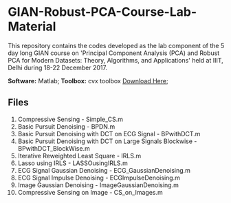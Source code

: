 # GIAN-Robust-PCA-Course-Lab-Material
This repository contains the codes developed as the lab component of the 5 day long GIAN course on 'Principal Component Analysis (PCA) and Robust PCA for Modern Datasets: Theory, Algorithms, and Applications' held at IIIT, Delhi during 18-22 December 2017.


**Software:** Matlab;
**Toolbox:** cvx toolbox [Download Here](http://cvxr.com/cvx/download/);

## Files

1. Compressive Sensing - Simple_CS.m
2. Basic Pursuit Denoising - BPDN.m
3. Basic Pursuit Denoising with DCT on ECG Signal - BPwithDCT.m
4. Basic Pursuit Denoising with DCT on Large Signals Blockwise - BPwithDCT_BlockWise.m
5. Iterative Reweighted Least Square - IRLS.m
6. Lasso using IRLS - LASSOusingIRLS.m
7. ECG Signal Gaussian Denoising - ECG_GaussianDenoising.m
8. ECG Signal Impulse Denoising - ECGImpulseDenoising.m
9. Image Gaussian Denoising - ImageGaussianDenoising.m
10. Compressive Sensing on Image - CS_on_Images.m
